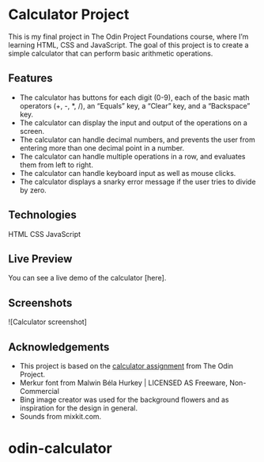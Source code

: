 # Calculator Project

This is my final project in The Odin Project Foundations course, where I’m learning HTML, CSS and JavaScript. The goal of this project is to create a simple calculator that can perform basic arithmetic operations.

## Features

- The calculator has buttons for each digit (0-9), each of the basic math operators (+, -, *, /), an “Equals” key, a “Clear” key, and a “Backspace” key.
- The calculator can display the input and output of the operations on a screen.
- The calculator can handle decimal numbers, and prevents the user from entering more than one decimal point in a number.
- The calculator can handle multiple operations in a row, and evaluates them from left to right.
- The calculator can handle keyboard input as well as mouse clicks.
- The calculator displays a snarky error message if the user tries to divide by zero.

## Technologies
HTML
CSS
JavaScript

## Live Preview
You can see a live demo of the calculator [here].

## Screenshots
![Calculator screenshot]


## Acknowledgements
- This project is based on the [calculator assignment](https://www.theodinproject.com/lessons/foundations-calculator) from The Odin Project.
- Merkur font from Malwin Béla Hurkey | LICENSED AS
Freeware, Non-Commercial
- Bing image creator was used for the background flowers and as inspiration for the design in general.
- Sounds from mixkit.com.
# odin-calculator
